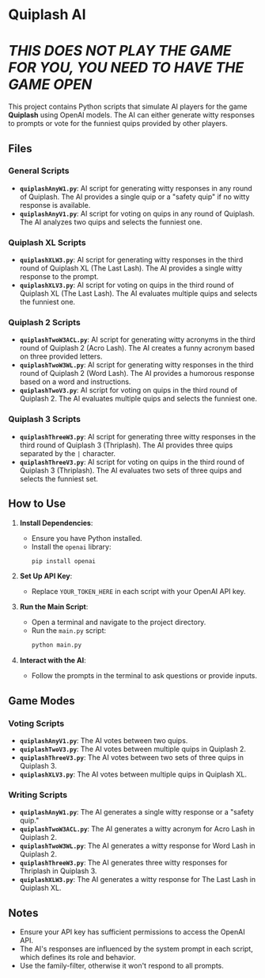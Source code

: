 # Quiplash AI
# *THIS DOES NOT PLAY THE GAME FOR YOU, YOU NEED TO HAVE THE GAME OPEN*

This project contains Python scripts that simulate AI players for the game **Quiplash** using OpenAI models. The AI can either generate witty responses to prompts or vote for the funniest quips provided by other players.

## Files

### General Scripts
- **`quiplashAnyW1.py`**: AI script for generating witty responses in any round of Quiplash. The AI provides a single quip or a "safety quip" if no witty response is available.
- **`quiplashAnyV1.py`**: AI script for voting on quips in any round of Quiplash. The AI analyzes two quips and selects the funniest one.

### Quiplash XL Scripts
- **`quiplashXLW3.py`**: AI script for generating witty responses in the third round of Quiplash XL (The Last Lash). The AI provides a single witty response to the prompt.
- **`quiplashXLV3.py`**: AI script for voting on quips in the third round of Quiplash XL (The Last Lash). The AI evaluates multiple quips and selects the funniest one.

### Quiplash 2 Scripts
- **`quiplashTwoW3ACL.py`**: AI script for generating witty acronyms in the third round of Quiplash 2 (Acro Lash). The AI creates a funny acronym based on three provided letters.
- **`quiplashTwoW3WL.py`**: AI script for generating witty responses in the third round of Quiplash 2 (Word Lash). The AI provides a humorous response based on a word and instructions.
- **`quiplashTwoV3.py`**: AI script for voting on quips in the third round of Quiplash 2. The AI evaluates multiple quips and selects the funniest one.

### Quiplash 3 Scripts
- **`quiplashThreeW3.py`**: AI script for generating three witty responses in the third round of Quiplash 3 (Thriplash). The AI provides three quips separated by the `|` character.
- **`quiplashThreeV3.py`**: AI script for voting on quips in the third round of Quiplash 3 (Thriplash). The AI evaluates two sets of three quips and selects the funniest set.

## How to Use

1. **Install Dependencies**:
   - Ensure you have Python installed.
   - Install the `openai` library:
     ```sh
     pip install openai
     ```

2. **Set Up API Key**:
   - Replace `YOUR_TOKEN_HERE` in each script with your OpenAI API key.

3. **Run the Main Script**:
   - Open a terminal and navigate to the project directory.
   - Run the `main.py` script:
     ```sh
     python main.py
     ```

4. **Interact with the AI**:
   - Follow the prompts in the terminal to ask questions or provide inputs.

## Game Modes

### Voting Scripts
- **`quiplashAnyV1.py`**: The AI votes between two quips.
- **`quiplashTwoV3.py`**: The AI votes between multiple quips in Quiplash 2.
- **`quiplashThreeV3.py`**: The AI votes between two sets of three quips in Quiplash 3.
- **`quiplashXLV3.py`**: The AI votes between multiple quips in Quiplash XL.

### Writing Scripts
- **`quiplashAnyW1.py`**: The AI generates a single witty response or a "safety quip."
- **`quiplashTwoW3ACL.py`**: The AI generates a witty acronym for Acro Lash in Quiplash 2.
- **`quiplashTwoW3WL.py`**: The AI generates a witty response for Word Lash in Quiplash 2.
- **`quiplashThreeW3.py`**: The AI generates three witty responses for Thriplash in Quiplash 3.
- **`quiplashXLW3.py`**: The AI generates a witty response for The Last Lash in Quiplash XL.

## Notes

- Ensure your API key has sufficient permissions to access the OpenAI API.
- The AI's responses are influenced by the system prompt in each script, which defines its role and behavior.
- Use the family-filter, otherwise it won't respond to all prompts.